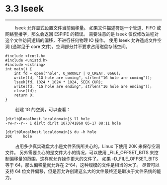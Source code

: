 # 3.3 lseek
***

&emsp;&emsp;
lseek 允许显式设置文件当前偏移量。
如果文件描述符是一个管道、FIFO 或网络套接字，那么会返回 ESPIPE 的错误。
需要注意的是 lseek 仅仅修改进程对这个文件访问逻辑的偏移，不进行任何物理 IO 操作。
使用 lseek 允许造成文件空洞 (通常见于 core 文件)，空洞部分并不要求占用磁盘存储空间。

    #include <fcntl.h>
    #include <unistd.h>
    #include <cstring>
    int main() {
        int fd = open("hole", O_WRONLY | O_CREAT, 0666);
        write(fd, "1G hole are coming", strlen("1G hole are coming"));
        lseek(fd, 1024 * 1024 * 1024, SEEK_CUR);
        write(fd, "1G hole are ending", strlen("1G hole are ending"));
        close(fd);
        return 0;
    }

&emsp;&emsp;
创建 1G 的空洞，可以查看：

    [dirlt@localhost.localdomain]$ ll hole
    -rw-r--r-- 1 dirlt dirlt 1073741860 05-17 08:11 hole

    [dirlt@localhost.localdomain]$ du -h hole
    20K     hole
    
&emsp;&emsp;
占用多少真实磁盘大小是文件系统所关心的，Linux 下使用 20K 来保存空洞文件。
另外需要关心的是文件大小的情况，可以使用 \_FILE\_OFFSET\_BITS 来控制偏移量的范围，这样就允许操作更大的文件了。
如果 -D\_FILE\_OFFSET\_BITS 等于 64，那么偏移量就允许在 2^64，这种规模的文件是相当的大了。
尽管可以支持 64 位文件偏移，但是否允许创建这么大的文件最终还是取决于文件系统的能力。